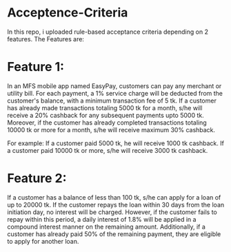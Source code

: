 # Acceptence-Criteria
In this repo, i uploaded rule-based acceptance criteria depending on 2 features.
The Features are: 
# Feature 1:
In an MFS mobile app named EasyPay, customers can pay any merchant or utility bill. For each payment, a 1% service charge will be deducted from the customer's balance, with a minimum transaction fee of 5 tk. If a customer has already made transactions totaling 5000 tk for a month, s/he will receive a 20% cashback for any subsequent payments upto 5000 tk. Moreover, if the customer has already completed transactions totaling 10000 tk or more for a month, s/he will receive maximum 30% cashback.

For example: If a customer paid 5000 tk, he will receive 1000 tk cashback. If a customer paid 10000 tk or more, s/he will receive 3000 tk cashback.

# Feature 2:
If a customer has a balance of less than 100 tk, s/he can apply for a loan of up to 20000 tk. If the customer repays the loan within 30 days from the loan initiation day, no interest will be charged. However, if the customer fails to repay within this period, a daily interest of 1.8% will be applied in a compound interest manner on the remaining amount.
Additionally, if a customer has already paid 50% of the remaining payment, they are eligible to apply for another loan.
